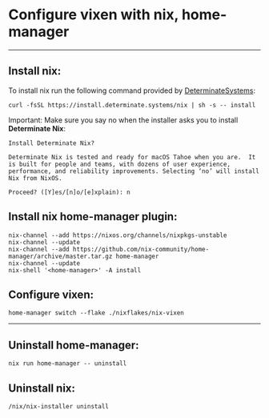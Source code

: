 # Configure vixen with nix, home-manager

---

## Install nix:

To install nix run the following command provided by [DeterminateSystems](https://github.com/DeterminateSystems/nix-installer):

```
curl -fsSL https://install.determinate.systems/nix | sh -s -- install
```

Important: Make sure you say no when the installer asks you to install **Determinate Nix**:

```
Install Determinate Nix?

Determinate Nix is tested and ready for macOS Tahoe when you are.  It is built for people and teams, with dozens of user experience, performance, and reliability improvements. Selecting ‘no’ will install Nix from NixOS.

Proceed? ([Y]es/[n]o/[e]xplain): n
```

## Install nix home-manager plugin:

```
nix-channel --add https://nixos.org/channels/nixpkgs-unstable
nix-channel --update
nix-channel --add https://github.com/nix-community/home-manager/archive/master.tar.gz home-manager
nix-channel --update
nix-shell '<home-manager>' -A install
```

## Configure vixen:
```
home-manager switch --flake ./nixflakes/nix-vixen
```

---

## Uninstall home-manager:

```
nix run home-manager -- uninstall
```

## Uninstall nix:

```
/nix/nix-installer uninstall
```
